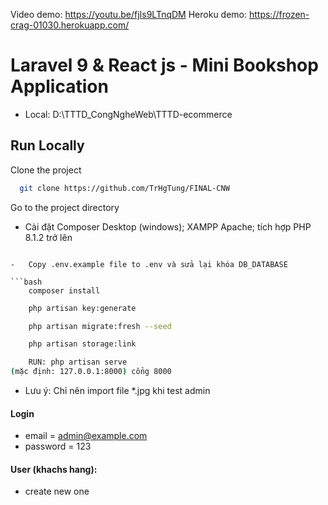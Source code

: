 Video demo: https://youtu.be/fjIs9LTnqDM
Heroku demo: https://frozen-crag-01030.herokuapp.com/

# Laravel 9 & React js - Mini Bookshop Application
-   Local: D:\TTTD_CongNgheWeb\TTTD-ecommerce

## Run Locally

Clone the project

```bash
  git clone https://github.com/TrHgTung/FINAL-CNW
```

Go to the project directory

-	Cài đặt Composer Desktop (windows); XAMPP Apache; tích hợp PHP 8.1.2 trở lên
```

-   Copy .env.example file to .env và sửa lại khóa DB_DATABASE

```bash
    composer install
```

```bash
    php artisan key:generate
```

```bash
    php artisan migrate:fresh --seed
```

```bash
    php artisan storage:link
```

```bash
    RUN: php artisan serve 
(mặc định: 127.0.0.1:8000) cổng 8000
```

-   Lưu ý: Chỉ nên import file *.jpg khi test admin

#### Login

-   email = admin@example.com
-   password = 123

#### User (khachs hang):
-   create new one

